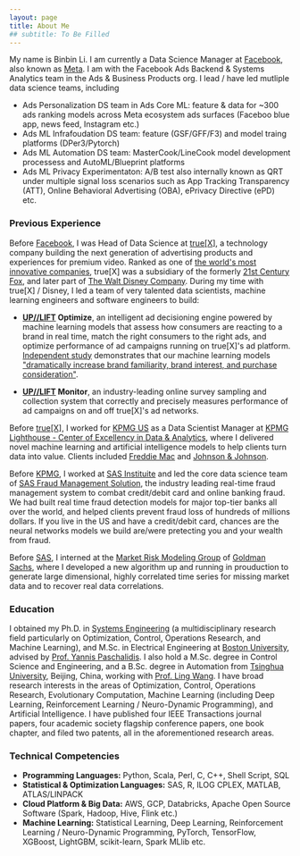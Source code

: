 ```yaml
---
layout: page
title: About Me
## subtitle: To Be Filled
---
```


My name is Binbin Li. I am currently a Data Science Manager at [Facebook](https://www.facebook.com), also known as [Meta](https://www.meta.com). I am with the Facebook Ads Backend & Systems Analytics team in the Ads & Business Products org. I lead / have led mutliple data science teams, including 

- Ads Personalization DS team in Ads Core ML: feature & data for ~300 ads ranking models across Meta ecosystem ads surfaces (Faceboo blue app, news feed, Instagram etc.)
- Ads ML Infrafoudation DS team: feature (GSF/GFF/F3) and model traing platforms (DPer3/Pytorch)
- Ads ML Automation DS team: MasterCook/LineCook model development processess and AutoML/Blueprint platforms
- Ads ML Privacy Experimentaton: A/B test also internally known as QRT under multiple signal loss scenarios such as App Tracking Transparency (ATT), Online Behavioral Advertising (OBA), ePrivacy Directive (ePD) etc.

### Previous Experience

Before [Facebook](https://www.meta.com), I was Head of Data Science at [true[X]](https://www.truex.com), a technology company building the next generation of advertising products and experiences for premium video. Ranked as one of [the world's most innovative companies](https://www.fastcompany.com/most-innovative-companies/2019/sectors/video), true[X] was a subsidiary of the formerly [21st Century Fox](https://www.thewaltdisneycompany.com/21cf/), and later part of [The Walt Disney Company](https://www.thewaltdisneycompany.com/). During my time with true[X] / Disney, I led a team of very talented data scientists, machine learning engineers and software engineers to build:

- **[UP//LIFT](https://www.truex.com/publishers.html#Uplift) Optimize**, an intelligent ad decisioning engine powered by machine learning models that assess how consumers are reacting to a brand in real time, match the right consumers to the right ads, and optimize performance of ad campaigns running on true[X]'s ad platform. [Independent study](./doc/press/Magna-IPG-Lab-TrueX-Humans-vs.-Machines-1.pdf) demonstrates that our machine learning models ["dramatically increase brand familiarity, brand interest, and purchase consideration"](https://magnaglobal.com/media_trials/the-humans-vs-the-machines/).

- **[UP//LIFT](https://www.truex.com/publishers.html#Uplift) Monitor**, an industry-leading online survey sampling and collection system that correctly and precisely measures performance of ad campaigns on and off true[X]'s ad networks. 

Before [true[X]](https://www.truex.com), I worked for [KPMG US](https://home.kpmg/us/en/home.html) as a Data Scientist Manager at [KPMG Lighthouse - Center of Excellency in Data & Analytics](https://advisory.kpmg.us/services/data-analytics.html), where I delivered novel machine learning and artificial intelligence models to help clients turn data into value. Clients included [Freddie Mac](http://www.freddiemac.com) and [Johnson & Johnson](https://www.jnj.com). 

Before [KPMG](https://home.kpmg/us/en/home.html), I worked at [SAS Instituite](https://www.sas.com) and led the core data science team of [SAS Fraud Management Solution](https://www.sas.com/en_us/software/fraud-management.html), the industry leading real-time fraud management system to combat credit/debit card and online banking fraud. We had built real time fraud detection models for major top-tier banks all over the world, and helped clients prevent fraud loss of hundreds of millions dollars. If you live in the US and have a credit/debit card, chances are the neural networks models we build are/were pretecting you and your wealth from fraud.

Before [SAS](https://www.sas.com), I interned at the [Market Risk Modeling Group](https://www.goldmansachs.com/careers/divisions/risk/) of [Goldman Sachs](https://www.goldmansachs.com/), where I developed a new algorithm up and running in prouduction to generate large dimensional, highly correlated time series for missing market data and to recover real data correlations.

### Education

I obtained my Ph.D. in [Systems Engineering](http://www.bu.edu/systems/) (a multidisciplinary research field particularly on Optimization, Control, Operations Research, and Machine Learning), and M.Sc. in Electrical Engineering at [Boston University](http://www.bu.edu/), advised by [Prof. Yannis Paschalidis](http://sites.bu.edu/paschalidis/people/yannis-paschalidis/). I also hold a M.Sc. degree in Control Science and Engineering, and a B.Sc. degree in Automation from [Tsinghua University](https://www.tsinghua.edu.cn), Beijing, China, working with [Prof. Ling Wang](https://www.tsinghua.edu.cn/publish/auen/1713/2011/20110919083200742395822/20110919083200742395822_.html). I have broad research interests in the areas of Optimization, Control, Operations Research, Evolutionary Computation, Machine Learning (including Deep Learning, Reinforcement Learning / Neuro-Dynamic Programming), and Artificial Intelligence. I have published four IEEE Transactions journal papers, four academic society flagship conference papers, one book chapter, and filed two patents, all in the aforementioned research areas.

### Technical Competencies

- **Programming Languages:**  Python, Scala, Perl, C, C++, Shell Script, SQL
- **Statistical & Optimization Languages:** SAS, R, ILOG CPLEX, MATLAB, ATLAS/LINPACK
- **Cloud Platform & Big Data:** AWS, GCP, Databricks, Apache Open Source Software (Spark, Hadoop, Hive, Flink etc.)
- **Machine Learning:** Statistical Learning, Deep Learning, Reinforcement Learning / Neuro-Dynamic Programming, PyTorch, TensorFlow, XGBoost, LightGBM, scikit-learn, Spark MLlib etc.
